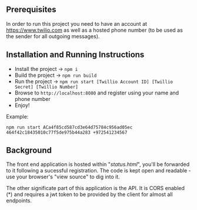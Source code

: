 ## Prerequisites

In order to run this project you need to have an account at https://www.twilio.com as well as a hosted phone number (to be used as the sender for all outgoing messages).

## Installation and Running Instructions

  * Install the project -> `npm i`
  * Build the project -> `npm run build`
  * Run the project -> `npm run start [Twillio Account ID] [Twillio Secret] [Twillio Number]`
  * Browse to `http://localhost:8080` and register using your name and phone number
  * Enjoy!
  
  Example:
  ```
  npm run start ACa4f85cd587cd3e64d75784c956ad05ec 464f42c18435010c77f5de975b44a283 +972541234567
  ```
  
## Background
The front end application is hosted within "*status.html*", you'll be forwarded to it following a sucessful registration.
The code is kept open and readable - use your browser's "view source" to dig into it.

The other significate part of this application is the API. It is CORS enabled (*) and requires a jwt token to be provided by the client for almost all endpoints.
